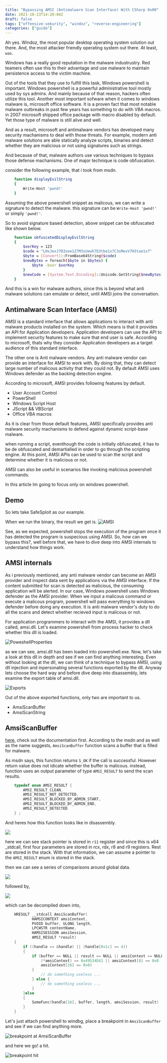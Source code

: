 ```yaml
---
title: "Bypassing AMSI (Antimalware Scan Interface) With CSharp 0x00"
date: 2021-10-23T14:20:04Z
draft: false
tags: ["offensive-sekurity", "windoz", "reverse-engineering"]
categories: ["guide"]
---
```


Ah yes. Windoz, the most popular desktop operating system solution out there. And, the most attacker friendly operating system out there. At least, `was`.

Windows has a really good reputation in the malware industrustry. Red teamers often use this to their advantage and use malware to maintain persistence access to the victim machine.

Out of the tools that they use to fulfill this task, Windows powershell is important. Windows powershell is a powerful administrative tool mostly used by sys admins. And mainly because of that reason, hackers often utilize this tool. Another most important sofware when it comes to windows malware is, microsoft office software. It is a proven fact that most notable malware outbreaks in past few years has something to do with VBA macros. in 2007 microsoft shipped office package with macro disabled by default. Yet those type of malware is still alive and well.

And as a result, microsoft and antimalware vendors has developed many security machanisms to deal with those threats. For example, modern anti malware solutions are able statically analyze scripts, binaries and detect whether they are malicious or not using signatures such as strings.

And because of that, malware authors use various techniques to bypass those defense machanisms. One of major technique is code obfuscation.

consider the following example, that i took from msdn.

```bash
    function displayEvilString
    {
        Write-Host 'pwnd!'
    }
```

Assuming the above powershell snippet as malicous, we can write a signature to 
detect the malware. this signature can be `Write-Host 'pwnd!'` or simply `'pwnd!'`.

So to avoid signature based detection, above snippet can be obfuscated like shown below.

```bash
    function obfuscatedDisplayEvilString
    {
        $xorKey = 123
        $code = "LHsJexJ7D3see1Z7M3sUewh7D3tbe1x7C3sMexV7H3tae1x7"
        $byte = [Convert]::FromBase64String($code)
        $newBytes = foreach($byte in $bytes) {
            $byte -bxor $xorKey
        }
        $newCode = [System.Text.Encoding]::Unicode.GetString($newBytes)
    }
```

And this is a win for malware authors, since this is beyond what anti malware solutions can emulate or detect, until AMSI joins the conversation.

## Antimalware Scan Interface (AMSI)

AMSI is a standard interface that allows applications to interact with anti malware products installed on the system. Which means is that it provides
an API for Application developers. Application developers can use the API to implement security features to make sure that end user is safe. According
to microsoft, thats why they consider Application developers as a target audience of this standard interface.

The other one is Anti malware vendors. Any anti malware vendor can provide an interface for AMSI to work with. By doing that, they can detect large 
number of malicous activity that they could not.  By default AMSI uses Windows defender as the backing detection engine.

According to microsoft, AMSI provides following features by default.

-   User Account Control
-   PowerShell
-   WIndows Script Host
-   JScript && VBScript
-   Office VBA macros

As it is clear from those default features, AMSI specifically provides anti malware security machanisms to defend against dynamic script-base malware. 

when running a script, eventhough the code is initially obfuscated, it has to be de obfuscated and demartialled in order to go through the scripting engine. At this point, AMSI APIs can be used to scan the script and determine whether it is malicious or not.

AMSI can also be useful in scenarios like invoking malicious powershell commands. 

In this article Im going to focus only on windows powershell.

## Demo

So lets take SafeSploit as our example.

When we run the binary, the result we get is.
![AMSI](/img/CSharpLoader/AMSI.png)

See, as we expected, powershell stops the execution of the program once it has detected the program is suspecious using AMSI.
So, how can we bypass this?, well before that, we have to dive deep into AMSI internals to understand how things work.

## AMSI internals

As i previously mentioned, any anti malware vendor can become an AMSI provider and inspect data sent by applications via the AMSI interface. If the content submitted for scan is detected as malicious, the consuming application will be alerted. In our case, Windows powershell uses Windows defender as the AMSI provider.
When we input a malicous command or execute a malicous program, powershell will pass everything to windows defender before doing any execution.
It is anti malware vendor's duty to do all the scans and detect whether recieved input is malicous or not.

For application programmers to interact with the AMSI, it provides a dll called, amsi.dll. Let's examine powershell from process hacker to check whether this dll is loaded.

![PoweshellProperties](/img/CSharpLoader/powershellProperties.png)

as we can see, amsi.dll has been loaded into powershell.exe. Now, let's take a look at this dll in depth and see if we can find anything interesting.
Even without looking at the dll, we can think of a technique to bypass AMSI, using dll injection and inpersonating several functions exported by the dll. Anyway lets choose the hard way and before dive deep into disassembly, lets examine the export table of amsi.dll.

![Exports](/img/CSharpLoader/Exports.png)

Out of the above exported functions, only two are important to us.

-   AmsiScanBuffer
-   AmsiScanString

## AmsiScanBuffer

[here](https://docs.microsoft.com/en-us/windows/win32/api/amsi/nf-amsi-amsiscanbuffer), check out the documentation first. According to the msdn and as well as the name suggests, `AmsiScanBuffer` function scans a buffer that is filled for malware.

As msdn says, this function returns `S_OK` if the call is successful. However return value does not idicate whether the buffer is malicous. instead, function uses an output parameter of type `AMSI_RESULT` to send the scan results.

```c
    typedef enum AMSI_RESULT {
        AMSI_RESULT_CLEAN,
        AMSI_RESULT_NOT_DETECTED,
        AMSI_RESULT_BLOCKED_BY_ADMIN_START,
        AMSI_RESULT_BLOCKED_BY_ADMIN_END,
        AMSI_RESULT_DETECTED
    } ;
```
And heres how this function looks like in disassembly.

![](/img/CSharpLoader/AmsiScanBufferPrologue.png)

here we can see stack pointer is stored in `r11` register and since this is x64 _stdcall, first four parameters are stored in rcx, rdx, r8 and r9 registers. Rest are stored in the stack. With that information, we can assume a pointer to the `AMSI_RESULT` enum is stored in the stack. 

then we can see a series of comparisons around global data.

![](/img/CSharpLoader/AmsiScanBuffer2.png)

followed by,

![](/img/CSharpLoader/AmsiScanBuffer4.png)

which can be decompiled down into,

```cpp
    HRESULT __stdcall AmsiScanBuffer(
            HAMSICONTEXT amsiContext, 
            PVOID buffer, ULONG length, 
            LPCWSTR contentName, 
            HAMSISESSION amsiSession, 
            AMSI_RESULT *result)
    {
        if ((handle == &handle) || (handle[0x1c] == 4))
        {
            if (buffer == NULL || result == NULL || amsiContext == NULL || 
                (*amsiContext) == 0x49534D41 || amsiContext[8] == 0x0 ||
                amsiContext[16] == 0x0) 
            {
                // do something useless ...
            } else {
                // do something useless ...
            }
        }else 
        {
            SomeFunc(handle[16], buffer, length, amsiSession, result)
        }
    }
```

Let's just attach powershell to windbg, place a breakpoint in `AmsiScanBuffer` and see if we can find anything more.

![breakpoint at AmsiScanBuffer](/img/CSharpLoader/breakpoint.png)

and here we go! a hit.

![breakpoint hit](/img/CSharpLoader/bphit.png)

